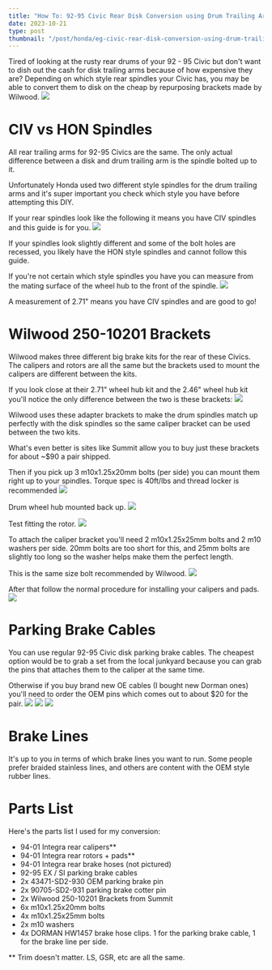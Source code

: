 ```yaml
---
title: "How To: 92-95 Civic Rear Disk Conversion using Drum Trailing Arms"
date: 2023-10-21
type: post
thumbnail: "/post/honda/eg-civic-rear-disk-conversion-using-drum-trailing-arms/images/thumbnail.jpg"
---
```


Tired of looking at the rusty rear drums of your 92 - 95 Civic but don't want to dish out the cash for disk trailing arms because of how expensive they are? Depending on which style rear spindles your Civic has, you may be able to convert them to disk on the cheap by repurposing brackets made by Wilwood.
![](images/1.jpg)

# CIV vs HON Spindles

All rear trailing arms for 92-95 Civics are the same. The only actual difference between a disk and drum trailing arm is the spindle bolted up to it.

Unfortunately Honda used two different style spindles for the drum trailing arms and it's super important you check which style you have before attempting this DIY.

If your rear spindles look like the following it means you have CIV spindles and this guide is for you.
![](images/2.jpg)

If your spindles look slightly different and some of the bolt holes are recessed, you likely have the HON style spindles and cannot follow this guide.

If you're not certain which style spindles you have you can measure from the mating surface of the wheel hub to the front of the spindle.
![](images/3.jpg)

A measurement of 2.71" means you have CIV spindles and are good to go!

# Wilwood 250-10201 Brackets

Wilwood makes three different big brake kits for the rear of these Civics. The calipers and rotors are all the same but the brackets used to mount the calipers are different between the kits.

If you look close at their 2.71" wheel hub kit and the 2.46" wheel hub kit you'll notice the only difference between the two is these brackets:
![](images/4.jpg)

Wilwood uses these adapter brackets to make the drum spindles match up perfectly with the disk spindles so the same caliper bracket can be used between the two kits.

What's even better is sites like Summit allow you to buy just these brackets for about ~$90 a pair shipped.

Then if you pick up 3 m10x1.25x20mm bolts (per side) you can mount them right up to your spindles. Torque spec is 40ft/lbs and thread locker is recommended
![](images/5.jpg)

Drum wheel hub mounted back up.
![](images/6.jpg)

Test fitting the rotor.
![](images/7.jpg)

To attach the caliper bracket you'll need 2 m10x1.25x25mm bolts and 2 m10 washers per side. 20mm bolts are too short for this, and 25mm bolts are slightly too long so the washer helps make them the perfect length.

This is the same size bolt recommended by Wilwood.
![](images/8.jpg)

After that follow the normal procedure for installing your calipers and pads.
![](images/9.jpg)

# Parking Brake Cables

You can use regular 92-95 Civic disk parking brake cables. The cheapest option would be to grab a set from the local junkyard because you can grab the pins that attaches them to the caliper at the same time.

Otherwise if you buy brand new OE cables (I bought new Dorman ones) you'll need to order the OEM pins which comes out to about $20 for the pair.
![](images/10.jpg)
![](images/11.jpg)
![](images/12.jpg)

# Brake Lines

It's up to you in terms of which brake lines you want to run. Some people prefer braided stainless lines, and others are content with the OEM style rubber lines.

# Parts List

Here's the parts list I used for my conversion:

- 94-01 Integra rear calipers\*\*
- 94-01 Integra rear rotors + pads\*\*
- 94-01 Integra rear brake hoses (not pictured)
- 92-95 EX / SI parking brake cables
- 2x 43471-SD2-930 OEM parking brake pin
- 2x 90705-SD2-931 parking brake cotter pin
- 2x Wilwood 250-10201 Brackets from Summit
- 6x m10x1.25x20mm bolts
- 4x m10x1.25x25mm bolts
- 2x m10 washers
- 4x DORMAN HW1457 brake hose clips. 1 for the parking brake cable, 1 for the brake line per side.

\*\* Trim doesn't matter. LS, GSR, etc are all the same.
